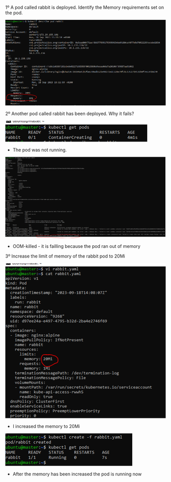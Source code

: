 1º A pod called rabbit is deployed. Identify the Memory requirements set on the pod.

![Alt Text](/00-images/Scheduling/request.PNG)

2º Another pod called rabbit has been deployed. Why it fails?

![Alt Text](/00-images/Scheduling/request1.PNG)
- The pod was not running.

![Alt Text](/00-images/Scheduling/request2.PNG)
- OOM-killed - it is failling because the pod ran out of memory

3º Increase the limit of memory of the rabbit pod to 20Mi

![Alt Text](/00-images/Scheduling/request3.PNG)
- I increased the memory to 20Mi

![Alt Text](/00-images/Scheduling/request4.PNG)
- After the memory has been increased the pod is running now